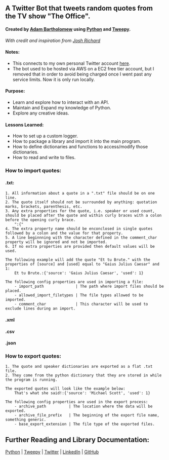 ## A Twitter Bot that tweets random quotes from the TV show "The Office".
#### Created by [Adam Bartholomew](https://www.linkedin.com/in/adam-bartholomew/) using [Python](https://www.python.org/) and [Tweepy](https://docs.tweepy.org/en/stable/index.html).
_With credit and inspiration from [Josh Richard](https://github.com/joshuarichard)_

#### Notes:
* This connects to my own personal Twitter account [here](https://twitter.com/The_Adumb).
* The bot used to be hosted via AWS on a EC2 free tier account, but I removed that in order to avoid being charged once I went past any service limits. Now it is only run locally.

#### Purpose:
* Learn and explore how to interact with an API. 
* Maintain and Expand my knowledge of Python. 
* Explore any creative ideas.

#### Lessons Learned:
* How to set up a custom logger.
* How to package a library and import it into the main program.
* How to define dictionaries and functions to access/modify those dictionaries.
* How to read and write to files.

### How to import quotes:
#### .txt:
    1. All information about a quote in a ".txt" file should be on one line.
    2. The quote itself should not be surrounded by anything: quotation marks, brackets, parenthesis, etc.
    3. Any extra properties for the quote, i.e. speaker or used count, should be placed after the quote and within curly braces with a colon before the opening curly brace. 
        ":{"
    4. The extra property name should be enconclosed in single quotes followed by a colon and the value for that property.
    5. A line beginnning with the character defined in the comment_char property will be ignored and not be imported.
    6. If no extra properties are provided then default values will be used.

    The following example will add the quote "Et tu Brute." with the properties of [source] and [used] equal to "Gaius Julius Caesar" and 1:
        Et tu Brute.:{'source': 'Gaius Julius Caesar', 'used': 1}

    The following config properties are used in importing a file:
        - import_path              | The path where import files should be placed.
        - allowed_import_filetypes | The file types allowed to be imported.
        - comment_char             | This character will be used to exclude lines during an import.

#### .xml

#### .csv

#### .json

### How to export quotes:
    1. The quote and speaker dictionaries are exported as a flat .txt file.
    2. They come from the python dictionary that they are stored in while the program is running.

    The exported quotes will look like the example below:
        That's what she said!:{'source': 'Michael Scott', 'used': 1}

    The following config properties are used in the export process:
        - archive_path          | The location where the data will be exported.
        - archive_file_prefix   | The beginning of the export file name, something generic.
        - base_export_extension | The file type of the exported files.
    

Further Reading and Library Documentation:
------------------------------------------
[Python](https://www.python.org/) | [Tweepy](http://www.tweepy.org/) | [Twitter](https://www.twitter.com/) | [LinkedIn](https://www.linkedin.com/in/adam-bartholomew/) | [GitHub](https://github.com/adam-bartholomew/)
